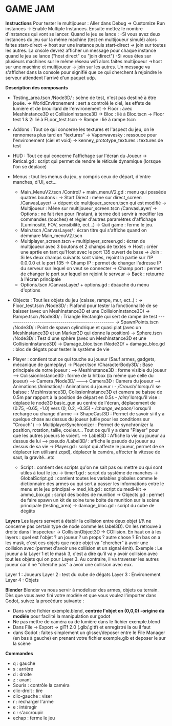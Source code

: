 # GAME JAM

__Instructions__
Pour tester le multijoueur : Aller dans Debug -> Customize Run instances -> Enable Multiple Instances. Ensuite mettez le nombre d'instances qui vont se lancer. 
Quand le jeu se lance :
-Si vous avez deux instances du jeu sur la même machine (test en multijoueur simulé) alors faites start-direct -> host sur une instance puis start-direct -> join sur toutes les autres. La cnsole devrez afficher un message pour chaque instance quand le jeu se lance ("host direct" ou "join direct")
-Si vous êtes sur plusieurs machines sur le même réseau wifi alors faites multijoueur ->host sur une machine et multijoueur -> join sur les autres. Un message va s'afficher dans la console pour signifié que ce qui cherchent à rejoindre le serveur attendent l'arrivé d'un paquet udp.

__Description des composants__

- Testing_area.tscn /Node3D/ : scène de test, n'est pas destiné à être jouée.
  -> WorldEnvironement : sert a controlé le ciel, les effets de lumière et de brouillard de l'environement
  -> Floor : avec MeshInstance3D et CollisionInstance3D
  -> Bloc : lié à Bloc.tscn
  -> Floor test 1 & 2: lié à FLoor_test.tscn
  -> Rampe : lié à rampe.tscn
- Addons : Tout ce qui concerne les textures et l'aspect du jeu, on le rennomera plus tard en "textures"
  -> Vaporwavesky : ressouce pour l'environement (ciel et void)
  -> kenney_prototype_textures : textures de test

- HUD : Tout ce qui concerne l'affichage sur l'écran du Joueur
  -> Retical.gd : script qui permet de rendre le réticule dynamique (lorsque l'on se déplace)

- Menus : tout les menus du jeu, y compris ceux de départ, d'entre manches, d'UI, ect...
  - Main_MenuV2.tscn /Control/ + main_menuV2.gd : menu qui possède quatres boutons :
    -> Start Direct : mène sur direct_screen /CanvasLayer/ -> dépent de multijouer_screen.tscn qui est modifié
    -> Multijoueur : Mène sur multijoueur_screen.tscn /CanvasLayer/ 
    -> Options : ne fait rien pour l'instant, à terme doit servir à modifier les commandes (touches) et régler d'autres paramètres d'affichage (Luminosité, FOV, sensibilité, ect...)
    -> Quit game : ferme le jeu.
  - Main.tscn  /CanvasLayer/ : écran titre qui s'affiche quand on démmare Main_menuV2.tscn
  - Multiplayer_screen.tscn + multiplayer_screen.gd : écran de multijoueur avec 3 boutons et 2 champs de textes
    -> Host : créer une aprtie en tant qu'Host avec le port 135 ouvert de base
    -> Join : Si les deux champs suivants sont vides, rejoint la partie sur l'IP 0.0.0.0 et le port 135
    -> Champ IP : permet de changer l'adresse IP du serveur sur lequel on veut se connecter
    -> Champ port : permet de changer le port sur lequel on rejoint le serveur
    -> Back : retourne à l'écran principale
  - Options.tscn /CanvasLayer/ + options.gd : ébauche du menu d'options

- Objects : Tout les objets du jeu (caisse, rampe, mur, ect..) :
    -> Floor_test.tscn /Node3D/ : Plafond pour tester la fonctionnalité de se baisser (avec un MeshInstance3D et une CollisionInstance3D)
    -> Rampe.tscn /Node3D/ : Triangle Rectangle qui sert de rampe de test ----------------------------------------------------
    -> SpawnPoints.tscn /Node3D/ : Point de spawn cylindrique et quasi plat (avec un MeshInstance3D et un Marker3D qui donne la position)
    -> Sphere.tscn /Node3D/ : Test d'une sphère (avec un MeshInstance3D et une CollisionInstance3D)
    -> Damage_bloc.tscn /Node3D/ + damage_bloc.gd : bloc de dégats pour tester le système de vie

- Player : contient tout ce qui touche au joueur (Sauf armes, gadgets, mécanique de gameplay)
  -> Player.tscn /CharacterBody3D/ : Base principale de notre joueur :
      --> MeshInstance3D : forme visible du joueur
      --> ColissionInstance3D : forme de la hitbox (la même que celle du joueur)
      --> Camera /Node3D/ ---> Camera3D : Camera du joueur
      --> Animations /Animation/ : Animations du joueur :
          - */Crouch/* lorsqu'il se baisse : MeshInstance3D, ColissionInstance3D et camera se baisse de 0.5m par rapport à la position de départ en 0.5s
          - */aim/* lorsqu'il vise : déplace le node3D basic_gun au centre de l'écran, déplacement de (0.75, -0.65, -1.0) vers (0, 0.2, -0.35)
          - */change_wepaon/* lorsqu'il recharge ou change d'arme
      --> ShapeCast3D : Permet de savoir si il y a quelque chose au dessus du joueur (utile pour les conditions sur "Crouch")
      --> MultiplayerSynchronizer : Permet de synchronizer la position, rotation, taille, couleur... Tout ce qu'il y a dans "Player" pour que les autres joueurs le voient.
      --> Label3D : Affiche la vie du joueur au dessus de lui
      --> pseudo /Label3D/ : affiche le pseudo du joueur au dessus de sa vie
  -> Player.gd : script qui affecte le joueur, permet de se déplacer (en utilisant zqsd), déplacer la caméra, affecter la vitesse de saut, la gravité...etc

  - Script : contient des scripts qu'on ne sait pas ou mettre ou qui sont utiles à tout le jeu
    -> timer1.gd : script du système de manches
    -> GlobalScript.gd : contient toutes les variables globales comme le dictionnaire des armes ou qui sert a passer les informations entre le menu et le jeu principal
    -> med_kit.gd : script du medi-kit
    -> ammo_box.gd : script des boites de munition
    -> Objects.gd : permet de faire spawn un kit de soine tune boite de munition sur la scène principale (testing_area)
    -> damage_bloc.gd : script du cube de dégâts
    
__Layers__
Les layers servent à établir la collision entre deux objet (/!\ ne concerne pas certain type de node comme les label3D).
On les retrouve à droite dans l'inspecteur -> CollisionObject3D -> COllision. En haut on à les layers : quel est l'objet ? un joueur ? un props ? autre chose ? En bas on a les mask, c'est ces objets que notre objet va "chercher" à avoir une collision avec (permet d'avoir une collision et un signal émit). 
Exemple : Le joueur a la Layer 1 et le mask 3, c'est a dire qu'il va y avoir collision avec tout les objets qui on pour Layer 3. Au contraire, il va traverser les autres joueur car il ne "cherche pas" a avoir une collision avec eux.

Layer 1 : Joueurs
Layer 2 : test du cube de dégats
Layer 3 : Environement
Layer 4 : Objets

__Blender__
Blender va nous servir à modeliser des armes, objets ou terrain. Dès que vous avez fini votre modèle et que vous voulez l'importer dans Godot, suivez la procédure suivante : 
- Dans votre fichier exemple.blend, **centrée l'objet en (0,0,0) -origine du modèle** pour facilité la manipulation sur godot
- Ne pas mettre de caméra ou de lumière dans le fichier exemple.blend
- Dans File -> Export -> glTf 2.0 (.glb/.gltf) et enregistré la ou il faut
- dans Godot : faites simplement un glisser/deposer entre le File Manager (en bas à gauche) en prenant votre fichier exemple.glb et deposer le sur la scène
  
__Commandes__
  - q : gauche
  - s : arrière
  - d : droite
  - z : avant
  - Souris : contrôle la caméra
  - clic-droit : tire
  - clic-gauche : viser
  - r : recharger l'arme
  - e : intéragir
  - c : s'accroupir
  - echap : ferme le jeu
